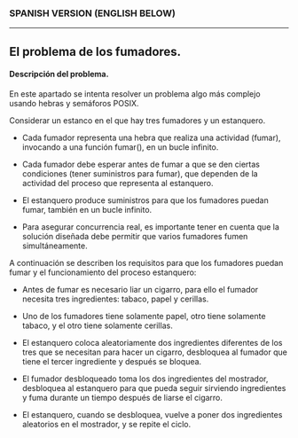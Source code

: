 ### SPANISH VERSION (ENGLISH BELOW)
-------------------------------------
## El problema de los fumadores.

#### Descripción del problema.

En este apartado se intenta resolver un problema algo más complejo usando hebras y semáforos POSIX. 

Considerar un estanco en el que hay tres fumadores y un estanquero.

* Cada fumador representa una hebra que realiza una actividad (fumar), invocando a una función fumar(), en un bucle infinito.

* Cada fumador debe esperar antes de fumar a que se den ciertas condiciones (tener suministros para fumar), que dependen de la actividad del proceso que representa al estanquero.

* El estanquero produce suministros para que los fumadores puedan fumar, también en un bucle infinito.

* Para asegurar concurrencia real, es importante tener en cuenta que la solución diseñada debe permitir que varios fumadores fumen simultáneamente.

A continuación se describen los requisitos para que los fumadores puedan fumar y el funcionamiento del proceso estanquero:

* Antes de fumar es necesario liar un cigarro, para ello el fumador necesita tres ingredientes: tabaco, papel y cerillas.

* Uno de los fumadores tiene solamente papel, otro tiene solamente tabaco, y el otro tiene solamente cerillas.

* El estanquero coloca aleatoriamente dos ingredientes diferentes de los tres que se necesitan para hacer un cigarro, desbloquea al fumador que tiene el tercer ingrediente y después se bloquea.

* El fumador desbloqueado toma los dos ingredientes del mostrador, desbloquea al estanquero para que pueda seguir sirviendo ingredientes y fuma durante un tiempo después de liarse el cigarro.

* El estanquero, cuando se desbloquea, vuelve a poner dos ingredientes aleatorios en el mostrador, y se repite el ciclo.